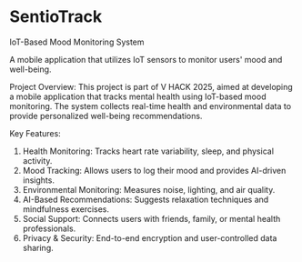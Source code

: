 # SentioTrack
IoT-Based Mood Monitoring System

A mobile application that utilizes IoT sensors to monitor users' mood and well-being.

Project Overview:
This project is part of V HACK 2025, aimed at developing a mobile application that tracks mental health using IoT-based mood monitoring. The system collects real-time health and environmental data to provide personalized well-being recommendations.

Key Features:
1. Health Monitoring: Tracks heart rate variability, sleep, and physical activity.
2. Mood Tracking: Allows users to log their mood and provides AI-driven insights.
3. Environmental Monitoring: Measures noise, lighting, and air quality.
4. AI-Based Recommendations: Suggests relaxation techniques and mindfulness exercises.
5. Social Support: Connects users with friends, family, or mental health professionals.
6. Privacy & Security: End-to-end encryption and user-controlled data sharing.

